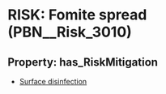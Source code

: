 # RISK: __Fomite spread__ (PBN__Risk_3010)

## Property: has_RiskMitigation

* [Surface disinfection](PBN__Mitigation_246)

